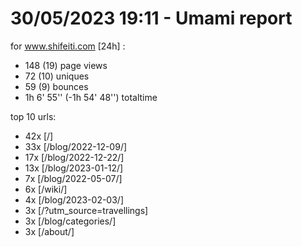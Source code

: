 # 30/05/2023 19:11 - Umami report
for www.shifeiti.com [24h] :

 - 148 (19) page views
 - 72 (10) uniques
 - 59 (9) bounces
 - 1h 6' 55'' (-1h 54' 48'') totaltime


top 10 urls:
 - 42x [/]
 - 33x [/blog/2022-12-09/]
 - 17x [/blog/2022-12-22/]
 - 13x [/blog/2023-01-12/]
 - 7x [/blog/2022-05-07/]
 - 6x [/wiki/]
 - 4x [/blog/2023-02-03/]
 - 3x [/?utm_source=travellings]
 - 3x [/blog/categories/]
 - 3x [/about/]


